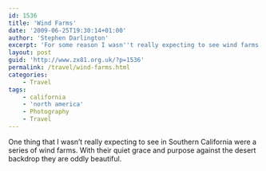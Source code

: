 ```yaml
---
id: 1536
title: 'Wind Farms'
date: '2009-06-25T19:30:14+01:00'
author: 'Stephen Darlington'
excerpt: 'For some reason I wasn''t really expecting to see wind farms on the way from Los Angeles to Palm Springs.'
layout: post
guid: 'http://www.zx81.org.uk/?p=1536'
permalink: /travel/wind-farms.html
categories:
    - Travel
tags:
    - california
    - 'north america'
    - Photography
    - Travel
---
```


One thing that I wasn’t really expecting to see in Southern California were a series of wind farms. With their quiet grace and purpose against the desert backdrop they are oddly beautiful.
